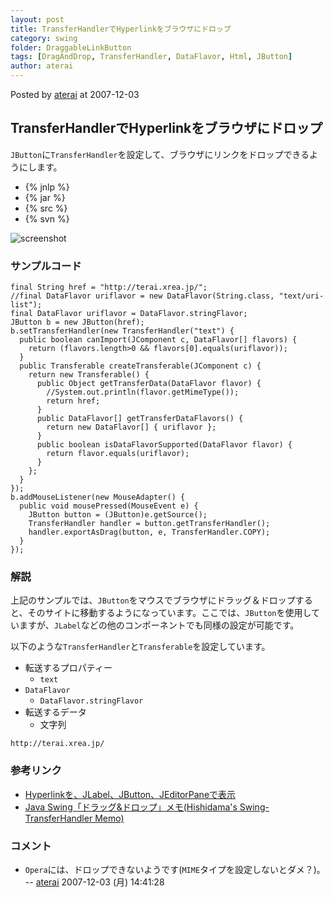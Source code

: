 ```yaml
---
layout: post
title: TransferHandlerでHyperlinkをブラウザにドロップ
category: swing
folder: DraggableLinkButton
tags: [DragAndDrop, TransferHandler, DataFlavor, Html, JButton]
author: aterai
---
```


Posted by [aterai](http://terai.xrea.jp/aterai.html) at 2007-12-03

## TransferHandlerでHyperlinkをブラウザにドロップ
`JButton`に`TransferHandler`を設定して、ブラウザにリンクをドロップできるようにします。

- {% jnlp %}
- {% jar %}
- {% src %}
- {% svn %}

<!-- dummy comment line for breaking list -->

![screenshot](https://lh3.googleusercontent.com/_9Z4BYR88imo/TQTLyb41hvI/AAAAAAAAAYI/uoSzZ3thyWk/s800/DraggableLinkButton.png)

### サンプルコード
<pre class="prettyprint"><code>final String href = "http://terai.xrea.jp/";
//final DataFlavor uriflavor = new DataFlavor(String.class, "text/uri-list");
final DataFlavor uriflavor = DataFlavor.stringFlavor;
JButton b = new JButton(href);
b.setTransferHandler(new TransferHandler("text") {
  public boolean canImport(JComponent c, DataFlavor[] flavors) {
    return (flavors.length&gt;0 &amp;&amp; flavors[0].equals(uriflavor));
  }
  public Transferable createTransferable(JComponent c) {
    return new Transferable() {
      public Object getTransferData(DataFlavor flavor) {
        //System.out.println(flavor.getMimeType());
        return href;
      }
      public DataFlavor[] getTransferDataFlavors() {
        return new DataFlavor[] { uriflavor };
      }
      public boolean isDataFlavorSupported(DataFlavor flavor) {
        return flavor.equals(uriflavor);
      }
    };
  }
});
b.addMouseListener(new MouseAdapter() {
  public void mousePressed(MouseEvent e) {
    JButton button = (JButton)e.getSource();
    TransferHandler handler = button.getTransferHandler();
    handler.exportAsDrag(button, e, TransferHandler.COPY);
  }
});
</code></pre>

### 解説
上記のサンプルでは、`JButton`をマウスでブラウザにドラッグ＆ドロップすると、そのサイトに移動するようになっています。ここでは、`JButton`を使用していますが、`JLabel`などの他のコンポーネントでも同様の設定が可能です。

以下のような`TransferHandler`と`Transferable`を設定しています。

- 転送するプロパティー
    - `text`
- `DataFlavor`
    - `DataFlavor.stringFlavor`
- 転送するデータ
    - 文字列

<!-- dummy comment line for breaking list -->

	http://terai.xrea.jp/

### 参考リンク
- [Hyperlinkを、JLabel、JButton、JEditorPaneで表示](http://terai.xrea.jp/Swing/HyperlinkLabel.html)
- [Java Swing「ドラッグ&ドロップ」メモ(Hishidama's Swing-TransferHandler Memo)](http://www.ne.jp/asahi/hishidama/home/tech/java/swing/TransferHandler.html)

<!-- dummy comment line for breaking list -->

### コメント
- `Opera`には、ドロップできないようです(`MIME`タイプを設定しないとダメ？)。 -- [aterai](http://terai.xrea.jp/aterai.html) 2007-12-03 (月) 14:41:28

<!-- dummy comment line for breaking list -->


